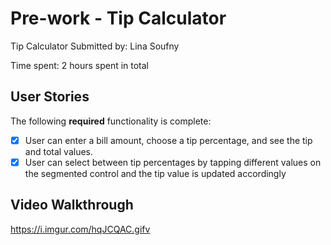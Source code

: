 # Pre-work - Tip Calculator
Tip Calculator
Submitted by: Lina Soufny

Time spent: 2 hours spent in total

## User Stories

The following **required** functionality is complete:

* [X] User can enter a bill amount, choose a tip percentage, and see the tip and total values.
* [X] User can select between tip percentages by tapping different values on the segmented control and the tip value is updated accordingly

## Video Walkthrough
<https://i.imgur.com/hqJCQAC.gifv>

